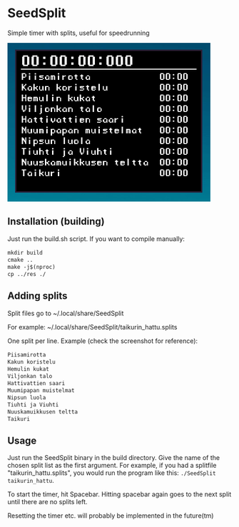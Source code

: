 # SeedSplit
Simple timer with splits, useful for speedrunning

![Screnshot](./screenshot.png)

## Installation (building)
Just run the build.sh script. If you want to compile manually:
```
mkdir build
cmake ..
make -j$(nproc)
cp ../res ./
```

## Adding splits
Split files go to ~/.local/share/SeedSplit

For example: ~/.local/share/SeedSplit/taikurin_hattu.splits

One split per line. Example (check the screenshot for reference):
```
Piisamirotta
Kakun koristelu
Hemulin kukat
Viljonkan talo
Hattivattien saari
Muumipapan muistelmat
Nipsun luola
Tiuhti ja Viuhti
Nuuskamuikkusen teltta
Taikuri
```

## Usage
Just run the SeedSplit binary in the build directory. Give the name of the chosen split list as the first argument. For example, if you had a splitfile "taikurin_hattu.splits", you would run the program like this: `./SeedSplit taikurin_hattu`.

To start the timer, hit Spacebar. Hitting spacebar again goes to the next split until there are no splits left.

Resetting the timer etc. will probably be implemented in the future(tm)
